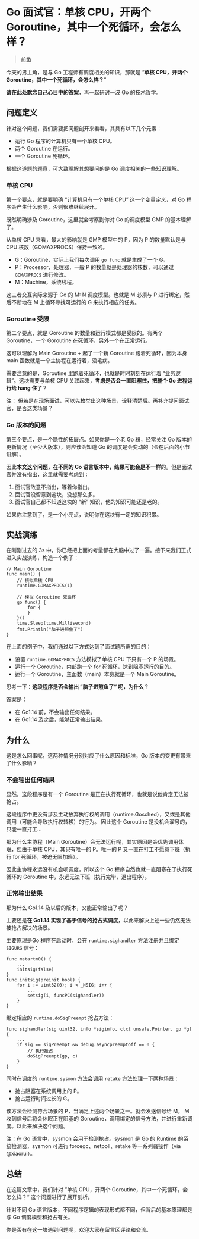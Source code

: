 [//]:# (2021/3/15 15:50|GOLANG|https://images.weserv.nl/?url=https://i0.hdslb.com/bfs/article/94c5e2d985519b10957a1f74344845db64859761.jpg)
# Go 面试官：单核 CPU，开两个 Goroutine，其中一个死循环，会怎么样？
> [煎鱼](https://eddycjy.com/posts/go/go-tips-goroutineloop)

今天的男主角，是与 Go 工程师有调度相关的知识，那就是 “**单核 CPU，开两个 Goroutine，其中一个死循环，会怎么样？**”

**请在此处默念自己心目中的答案**，再一起研讨一波 Go 的技术哲学。

## 问题定义

针对这个问题，我们需要把问题剖开来看看，其具有以下几个元素：
- 运行 Go 程序的计算机只有一个单核 CPU。
- 两个 Goroutine 在运行。
- 一个 Goroutine 死循环。

根据这道题的题意，可大致理解其想要问的是 Go 调度相关的一些知识理解。

### 单核 CPU

第一个要点，就是要明确 “计算机只有一个单核 CPU” 这一个变量定义，对 Go 程序会产生什么影响，否则很难继续展开。

既然明确涉及 Goroutine，这里就会考察到你对 Go 的调度模型 GMP 的基本理解了。

从单核 CPU 来看，最大的影响就是 GMP 模型中的 P，因为 P 的数量默认是与 CPU 核数（GOMAXPROCS）保持一致的。

- G：Goroutine，实际上我们每次调用 `go func` 就是生成了一个 G。
- P：Processor，处理器，一般 P 的数量就是处理器的核数，可以通过 `GOMAXPROCS` 进行修改。
- M：Machine，系统线程。

这三者交互实际来源于 Go 的 M: N 调度模型。也就是 M 必须与 P 进行绑定，然后不断地在 M 上循环寻找可运行的 G 来执行相应的任务。

### Goroutine 受限

第二个要点，就是 Goroutine 的数量和运行模式都是受限的。有两个 Goroutine，一个 Goroutine 在死循环，另外一个在正常运行。

这可以理解为 Main Goroutine + 起了一个新 Goroutine 跑着死循环，因为本身 main 函数就是一个主协程在运行着，没毛病。

需要注意的是，Goroutine 里跑着死循环，也就是时时刻刻在运行着 “业务逻辑”。这块需要与单核 CPU 关联起来，**考虑是否会一直阻塞住，把整个 Go 进程运行给 hang 住了**？

注： 但若是在现场面试，可以先枚举出这种场景，诠释清楚后。再补充提问面试官，是否这类场景？

### Go 版本的问题

第三个要点，是一个隐性的拓展点。如果你是一个老 Go 粉，经常关注 Go 版本的更新情况（至少大版本），则应该会知道 Go 的调度是会变动的（会在后面的小节讲解）。

因此**本文这个问题，在不同的 Go 语言版本中，结果可能会是不一样**的。但是面试官并没有指出，这里就需要考虑到：
1. 面试官故意不指出，等着你指出。
2. 面试官没留意到这块，没想那么多。
3. 面试官自己都不知道这块的 “新” 知识，他的知识可能还是老的。

如果你注意到了，是一个小亮点，说明你在这块有一定的知识积累。

## 实战演练

在刚刚过去的 3s 中，你已经把上面的考量都在大脑中过了一遍。接下来我们正式进入实战演练，构造一个例子：

```golang
// Main Goroutine 
func main() {
    // 模拟单核 CPU
    runtime.GOMAXPROCS(1)
    
    // 模拟 Goroutine 死循环
    go func() {
        for {
        }
    }()
    time.Sleep(time.Millisecond)
    fmt.Println("脑子进煎鱼了")
}
```

在上面的例子中，我们通过以下方式达到了面试题所需的目的：
- 设置 `runtime.GOMAXPROCS` 方法模拟了单核 CPU 下只有一个 P 的场景。
- 运行一个 Goroutine，内部跑一个 for 死循环，达到阻塞运行的目的。
- 运行一个 Goroutine，主函数（main）本身就是一个 Main Goroutine。

思考一下：**这段程序是否会输出 ”脑子进煎鱼了“ 呢，为什么**？

答案是：
- 在 Go1.14 前，不会输出任何结果。
- 在 Go1.14 及之后，能够正常输出结果。

## 为什么

这是怎么回事呢，这两种情况分别对应了什么原因和标准，Go 版本的变更有带来了什么影响？

### 不会输出任何结果

显然，这段程序是有一个 Goroutine 是正在执行死循环，也就是说他肯定无法被抢占。

这段程序中更没有涉及主动放弃执行权的调用（runtime.Gosched），又或是其他调用（可能会导致执行权转移）的行为。
因此这个 Goroutine 是没机会溜号的，只能一直打工...

那为什么主协程（Main Goroutine）会无法运行呢，其实原因是会优先调用休眠，但由于单核 CPU，其只有唯一的 P。唯一的 P 又一直在打工不愿意下班（执行 for 死循环，被迫无限加班）。

因此主协程永远没有机会呗调度，所以这个 Go 程序自然也就一直阻塞在了执行死循环的 Goroutine 中，永远无法下班（执行完毕，退出程序）。

### 正常输出结果

那为什么 Go1.14 及以后的版本，又能正常输出了呢？

主要还是**在 Go1.14 实现了基于信号的抢占式调度**，以此来解决上述一些仍然无法被抢占解决的场景。

主要原理是Go 程序在启动时，会在 `runtime.sighandler` 方法注册并且绑定 `SIGURG` 信号：

```golang
func mstartm0() {
	...
	initsig(false)
}
func initsig(preinit bool) {
	for i := uint32(0); i < _NSIG; i++ {
		...
		setsig(i, funcPC(sighandler))
	}
}
```

绑定相应的 `runtime.doSigPreempt` 抢占方法：

```golang
func sighandler(sig uint32, info *siginfo, ctxt unsafe.Pointer, gp *g) {
    ...
    if sig == sigPreempt && debug.asyncpreemptoff == 0 {
        // 执行抢占
        doSigPreempt(gp, c)
    }
}
```

同时在调度的 `runtime.sysmon` 方法会调用 `retake` 方法处理一下两种场景：
- 抢占阻塞在系统调用上的 P。
- 抢占运行时间过长的 G。

该方法会检测符合场景的 P，当满足上述两个场景之一。就会发送信号给 M， M 收到信号后将会休眠正在阻塞的 Goroutine，调用绑定的信号方法，并进行重新调度。以此来解决这个问题。

注：在 Go 语言中，sysmon 会用于检测抢占。sysmon 是 Go 的 Runtime 的系统检测器，sysmon 可进行 forcegc、netpoll、retake 等一系列骚操作（via @xiaorui）。

## 总结

在这篇文章中，我们针对 ”单核 CPU，开两个 Goroutine，其中一个死循环，会怎么样？“ 这个问题进行了展开剖析。

针对不同 Go 语言版本，不同程序逻辑的表现形式都不同，但背后的基本原理都是与 Go 调度模型和抢占有关。

你是否有在这一块遇到问题呢，欢迎大家在留言区评论和交流。